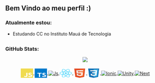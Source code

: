 ## Bem Vindo ao meu perfil :)

### Atualmente estou:
- Estudando CC no Instituto Mauá de Tecnologia

##

### GitHub Stats:
<div align="center">
  <a href="https://github.com/AlvarezGui">
  <!-- <img height="180em" src="https://github-readme-stats.vercel.app/api?username=AlvarezGui&show_icons=true&theme=tokyonight&include_all_commits=true&count_private=true"/> -->
  <img height="180em" src="https://github-readme-stats.vercel.app/api/top-langs/?username=AlvarezGui&layout=compact&langs_count=7&theme=tokyonight"/>
</div>
  
  <div align='center' style="display: inline_block"><br>
  <img align="center" alt="Js" height="30" width="40" src="https://raw.githubusercontent.com/devicons/devicon/master/icons/javascript/javascript-plain.svg">
  <img align="center" alt="Ts" height="30" width="40" src="https://raw.githubusercontent.com/devicons/devicon/master/icons/typescript/typescript-plain.svg">
  <img align="center" alt="Js" height="30" width="40" src="https://cdn.jsdelivr.net/gh/devicons/devicon/icons/python/python-original.svg" />
  <img align="center" alt="React" height="30" width="40" src="https://raw.githubusercontent.com/devicons/devicon/master/icons/react/react-original.svg">
  <img align="center" alt="HTML" height="30" width="40" src="https://raw.githubusercontent.com/devicons/devicon/master/icons/html5/html5-original.svg">
  <img align="center" alt="CSS" height="30" width="40" src="https://raw.githubusercontent.com/devicons/devicon/master/icons/css3/css3-original.svg">
  <img align='center' alt="Ionic" height="30" width="40" src="https://cdn.jsdelivr.net/gh/devicons/devicon/icons/ionic/ionic-original.svg"> 
  <img align='center' alt="Unity" height="30" width="40" src="https://cdn.jsdelivr.net/gh/devicons/devicon/icons/unity/unity-original.svg"> 
  <img align='center' alt="Next" height="30" width="40" src="https://cdn.jsdelivr.net/gh/devicons/devicon/icons/nextjs/nextjs-line.svg"> 
  

    
</div>
  
##

